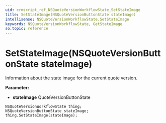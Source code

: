 ```yaml
---
uid: crmscript_ref_NSQuoteVersionWorkflowState_SetStateImage
title: SetStateImage(NSQuoteVersionButtonState stateImage)
intellisense: NSQuoteVersionWorkflowState.SetStateImage
keywords: NSQuoteVersionWorkflowState, GetStateImage
so.topic: reference
---
```


# SetStateImage(NSQuoteVersionButtonState stateImage)

Information about the state image for the current quote version.

**Parameter:** 
 - **stateImage** QuoteVersionButtonState

```crmscript
NSQuoteVersionWorkflowState thing;
NSQuoteVersionButtonState stateImage;
thing.SetStateImage(stateImage);
```

